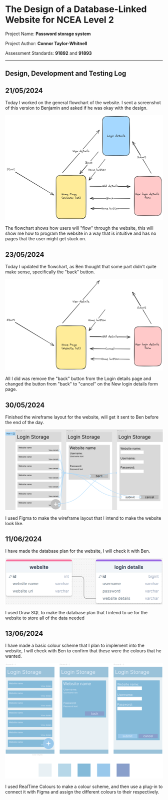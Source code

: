 # The Design of a Database-Linked Website for NCEA Level 2

Project Name: **Password storage system**

Project Author: **Connor Taylor-Whitnell**

Assessment Standards: **91892** and **91893**


-------------------------------------------------

## Design, Development and Testing Log

## 21/05/2024

Today I worked on the general flowchart of the website. I sent a screenshot of this version to Benjamin and asked if he was okay with the design.

![Flowchart V1](images/flowchartV1.png)

The flowchart shows how users will "flow" through the website, this will show me how to program the website in a way that is intuitive and has no pages that the user might get stuck on.

## 23/05/2024

Today I updated the flowchart, as Ben thought that some part didn't quite make sense, specifically the "back" button.

![Flowchart v2](images/flowchartV2.png)

All I did was remove the "back" button from the Login details page and changed the button from "back" to "cancel" on the New login details form page.

## 30/05/2024

Finished the wireframe layout for the website, will get it sent to Ben before the end of the day.

![Wireframe V1](images/wireframeV1.png)

I used Figma to make the wireframe layout that I intend to make the website look like.

## 11/06/2024

I have made the database plan for the website, I will check it with Ben.

![Database V1](images/databaseV1.png)

I used Draw SQL to make the database plan that I intend to ue for the website to store all of the data needed

## 13/06/2024

I have made a basic colour scheme that I plan to implement into the website, I will check with Ben to confirm that these were the colours that he wanted.

![Wireframe V2](images/wireframeV2.png)

I used RealTime Colours to make a colour scheme, and then use a plug-in to connect it with Figma and assign the different colours to their respectively.
